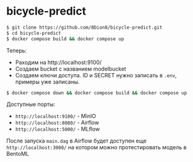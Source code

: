 # bicycle-predict
```bash
$ git clone https://github.com/8Dion8/bicycle-predict.git
$ cd bicycle-predict
$ docker compose build && docker compose up
```
Теперь: 
* Pаходим на http://localhost:9100/
* Cоздаем bucket с названием modelbucket
* Cоздаем ключи доступа. ID и SECRET нужно записать в `.env`, примеры уже записаны.
```bash
$ docker compose down && docker compose build && docker compose up
```
Доступные порты:
* `http://localhost:9100/` - MinIO
* `http://localhost:8080/` - Airflow
* `http://localhost:5000/` - MLflow

После запуска `main.dag` в Airflow будет доступен еще `http://localhost:3000/` на котором можно протестировать модель в BentoML



